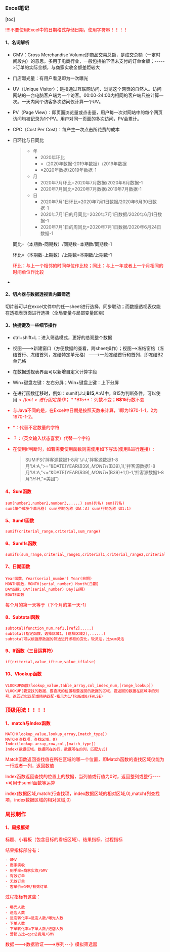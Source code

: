 ### Excel笔记

[toc]

<font color=red>!!!!不要使用Excel中的日期格式存储日期，使用字符串！！！！</font>

#### 1、名词解析

- GMV：Gross Merchandise Volume即商品交易总额，是成交总额（一定时间段内）的意思。多用于电商行业，一般包括拍下但未支付的订单金额；----->订单的实际金额，与商家实收金额差距较大

- 门店曝光量：有用户看见即为一次曝光

- UV（Unique Visitor）：是指通过互联网访问、浏览这个网页的自然人。访问网站的一台电脑客户端为一个访客。00:00-24:00内相同的客户端只被计算一次。一天内同个访客多次访问仅计算一个UV。

- PV（Page View）：即页面浏览量或点击量，用户每一次对网站中的每个网页访问均被记录为1个PV。用户对同一页面的多次访问，PV会累计。

- CPC（Cost Per Cost）：每产生一次点击所花费的成本

- 日环比与日同比

  > - 年
  >   - 2020年环比
  >   - =（2020年数据-2019年数据）/2019年数据
  >   - =2020年数据/2019年数据-1
  > - 月
  >   - 2020年7月环比=2020年7月数据/2020年6月数据-1
  >   - 2020年7月同比=2020年7月数据/2019年7月数据-1
  > - 日
  >   - 2020年7月1日环比=2020年7月1日数据/2020年6月30日数据-1
  >   - 2020年7月1日的月同比=2020年7月1日数据/2020年6月1日数据-1
  >   - 2020年7月1日的周同比=2020年7月1日数据/2020年6月24日数据-1

  同比=（本期数-同期数）/同期数=本期数/同期数-1

  环比=（本期数-上期数）/上期数=本期数/上期数-1

  <font color=red>环比：与上一个相邻的时间单位作比较；同比：与上一年或者上一个月相同的时间单位作比较</font>

- 

#### 2、切片器与数据透视表内置筛选

切片器可以在excel文件中的任一sheet进行选择，同步联动；而数据透视表仅能在透视表页面进行选择（全局变量与局部变量区别）

#### 3、快捷键及一些细节操作

- ctrl+shift+L：进入筛选模式，更好的总观整个数据

- 视图--->新建窗口（方便数据的查看，跨sheet操作）；视图-->冻结窗格（冻结首行、冻结首列，冻结特定单元格）--->一般冻结首行和首列，即冻结B2单元格

- 在数据透视表界面可以新增自定义计算字段

- Win+键盘左键：左右分屏；Win+键盘上键：上下分屏

- 在进行函数迁移时，例如：sumif(J:J,**B15**,A:A)中，B15为判断条件，可以使用<font color=red>$</font>进行固定操作；**$B15**：列数不变；**B$15**行数不变

- 与Java不同的是，在Excel中日期是按照天数来计算，1即为1970-1-1，2为1970-1-2。

- *：代替不定数量的字符

- <font color=red>？</font>：（英文输入状态喜爱）代替一个字符

- <font color=red>在使用if判断时，如若需要使用函数则需使用如下写法(使用&进行连接）:</font>

  >SUMIFS('拌客源数据1-8月'!$J:$J,'拌客源数据1-8月'!$A:$A,">="&DATE(YEAR($B39),MONTH($B39),1),'拌客源数据1-8月'!$A:$A,"<="&DATE(YEAR($B39),MONTH($B39)+1,1)-1,'拌客源数据1-8月'!$H:$H,"=美团")

#### 4、Sum函数

```
sum(number1,number2,number3,.....) sum(列名) sum(行名)
sum(单个或多个单元格) sum(列的名称 如A：A) sum(行的名称 如1:1)
```

#### 5、SumIf函数

```
sumif(criterial_range,criterial,sum_range)
```

#### 6、SumIfs函数

```e
sumifs(sum_range,criterial_range1,criterial1,criterial_range2,criterial2,.....)
```

#### 7、日期函数

```
Year函数，Year(serial_number) Year(日期)
MONTH函数，MONTH(serial_number) Month(日期)
DAY函数，DAY(serial_number) Day(日期)
EDATE函数
```

每个月的第一天等于（下个月的第一天-1）

#### 8、Subtotal函数

```
subtotal(function_num,ref1,[ref2],....)
subtotal(指定函数，选择区域1，[选择区域2],......)
subtotal可以根据原数据的筛选进行求和的变化，较灵活，比sum灵活
```

#### 9、If函数（三目运算符）

```
if(criterial,value_iftrue,value_iffalse)
```

#### 10、Vlookup函数

```
VLOOKUP函数(lookup_value,table_array,col_index_num,[range_lookup])
VLOOKUP(要查找的数据、要查找的位置和要返回的数据的区域、要返回的数据在区域中的列号、返回近似匹配或精确匹配-指示为1/TRUE或0/FALSE)
```

### 顶级用法！！！！

#### 1、match与Index函数

```
MATCH(lookup_value,lookup_array,[match_type])
MATCH(查找项，查找区域，0)
Index(lookup-array,row,col,[match_type])
Index(数据区域，数据所在的行，数据所在的列，匹配方式)
```

Match函数返回查找值在所在区域的哪一个位置，即Match函数的查找区域仅能为一行或者一列，返回数值

Index函数返回查找的位置上的数据，当列值或行值为0时，返回整列或整行---->可用于sumif函数等运算

<font color=red>index(数据区域,match(行查找项，index数据区域的相对区域,0),match(列查找项，index数据区域的相对区域,0)</font>

### 周报制作

#### 1、周报框架

标题、小看板（包含目标的看板区域）、结果指标、过程指标

结果指标部分有：

```
- GMV
- 商家实收
- 到手率=商家实收/GMV
- 有效订单
- 无效订单
- 客单价=GMV/有效订单
```

过程指标有这些：

```
- 曝光人数
- 进店人数
- 进店转化率=进店人数/曝光人数
- 下单人数
- 下单转化率=下单人数/进店人数
- 营销占比=cpc总费用/GMV
```

数据--->数据验证--->序列---》模拟筛选器



